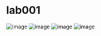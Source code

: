 # lab001

![image](https://github.com/user-attachments/assets/b34a1b33-b221-49f1-b64b-57a28b3a42d3)
![image](https://github.com/user-attachments/assets/0f92c0f0-3e0d-4536-91f1-244d1573488c)
![image](https://github.com/user-attachments/assets/30595d7b-94ef-463e-9737-0de64e846f7e)
![image](https://github.com/user-attachments/assets/209b1ed9-5869-4e36-9f92-a8a5813759a6)
